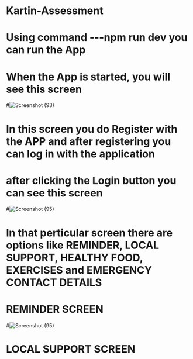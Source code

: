 # Kartin-Assessment
# Using command ---npm run dev you can run the App
# When the App is started, you will see this screen
#![Screenshot (93)](https://github.com/Dadhimukh/Kartin-Assesment/assets/108916524/3a61279c-14cf-4c1d-8e26-164263810552)
# In this screen you do Register with the APP and after registering you can log in with the application
# after clicking the Login button you can see this screen
#![Screenshot (95)](https://github.com/Dadhimukh/Kartin-Assesment/assets/108916524/dc5f8105-2d3f-40ad-ac94-ef5fa2c4cd7f)
# In that perticular screen there are options like REMINDER, LOCAL SUPPORT, HEALTHY FOOD, EXERCISES and EMERGENCY CONTACT DETAILS
# REMINDER SCREEN
#![Screenshot (95)](https://github.com/Dadhimukh/Kartin-Assesment/assets/108916524/46570f1b-bbe4-4b5c-9919-ab914b89a965)
# LOCAL SUPPORT SCREEN
#